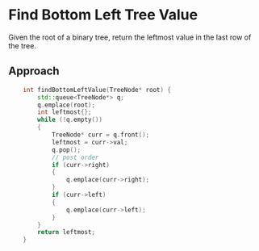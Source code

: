 # Find Bottom Left Tree Value

Given the root of a binary tree, return the leftmost value in the last row of the tree.

## Approach 

``` C++
    int findBottomLeftValue(TreeNode* root) {
        std::queue<TreeNode*> q;
        q.emplace(root);
        int leftmost{};
        while (!q.empty())
        {
            TreeNode* curr = q.front();
            leftmost = curr->val;
            q.pop();
            // post order
            if (curr->right)
            {
                q.emplace(curr->right);
            }
            if (curr->left)
            {
                q.emplace(curr->left);
            }
        }
        return leftmost;
    }
```